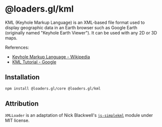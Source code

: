 # @loaders.gl/kml

KML (Keyhole Markup Language) is an XML-based file format used to display geographic data in an Earth browser such as Google Earth (originally named "Keyhole Earth Viewer"). It can be used with any 2D or 3D maps.

References:

- [Keyhole Markup Language - Wikipedia](https://en.wikipedia.org/wiki/Keyhole_Markup_Language)
- [KML Tutorial - Google](https://developers.google.com/kml/documentation/kml_tut)

## Installation

```bash
npm install @loaders.gl/core @loaders.gl/kml
```

## Attribution

`XMLLoader` is an adaptation of Nick Blackwell's [`js-simplekml`](https://github.com/nickolanack/js-simplekml) module under MIT license.
